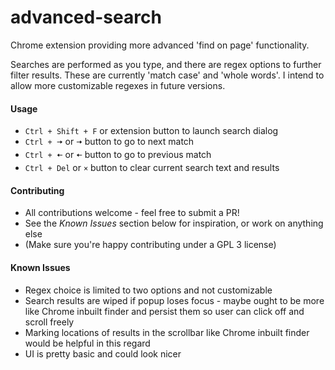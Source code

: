 # advanced-search
Chrome extension providing more advanced 'find on page' functionality.

Searches are performed as you type, and there are regex options to further filter results. These are currently 'match case' and 'whole words'. I intend to allow more customizable regexes in future versions.

#### Usage

* `Ctrl + Shift + F` or extension button to launch search dialog
* `Ctrl + 🠆` or `🠆` button to go to next match
* `Ctrl + 🠄` or `🠄` button to go to previous match
* `Ctrl + Del` or `×` button to clear current search text and results

#### Contributing

* All contributions welcome - feel free to submit a PR!
* See the _Known Issues_ section below for inspiration, or work on anything else
* (Make sure you're happy contributing under a GPL 3 license)

#### Known Issues
* Regex choice is limited to two options and not customizable
* Search results are wiped if popup loses focus - maybe ought to be more like Chrome inbuilt finder and persist them so user can click off and scroll freely
* Marking locations of results in the scrollbar like Chrome inbuilt finder would be helpful in this regard
* UI is pretty basic and could look nicer